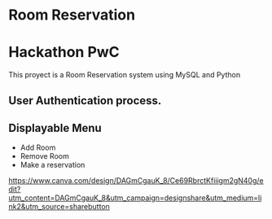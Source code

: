 # Room Reservation
# Hackathon PwC
This proyect is a Room Reservation system using MySQL and Python
## User Authentication process. 
## Displayable Menu
- Add Room
- Remove Room
- Make a reservation


https://www.canva.com/design/DAGmCgauK_8/Ce69RbrctKfiiigm2gN40g/edit?utm_content=DAGmCgauK_8&utm_campaign=designshare&utm_medium=link2&utm_source=sharebutton
